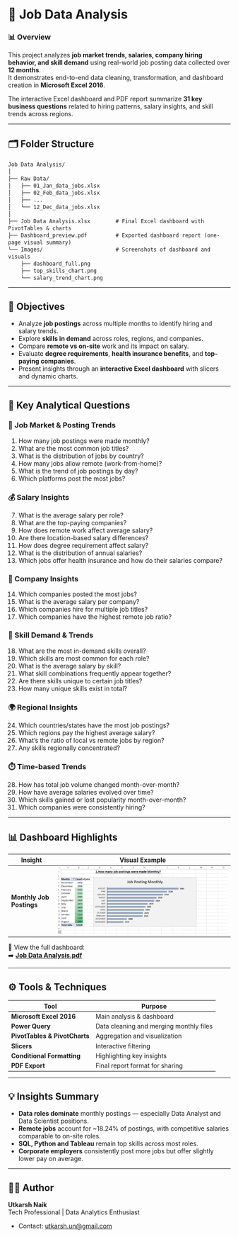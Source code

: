 # 💼 Job Data Analysis

### 📊 Overview
This project analyzes **job market trends, salaries, company hiring behavior, and skill demand** using real-world job posting data collected over **12 months**.  
It demonstrates end-to-end data cleaning, transformation, and dashboard creation in **Microsoft Excel 2016**.

The interactive Excel dashboard and PDF report summarize **31 key business questions** related to hiring patterns, salary insights, and skill trends across regions.

---

## 🗂️ Folder Structure
```text
Job Data Analysis/
│
├── Raw Data/
│   ├── 01_Jan_data_jobs.xlsx
│   ├── 02_Feb_data_jobs.xlsx
│   ├── ...
│   └── 12_Dec_data_jobs.xlsx
│
├── Job Data Analysis.xlsx        # Final Excel dashboard with PivotTables & charts
├── Dashboard_preview.pdf         # Exported dashboard report (one-page visual summary)
└── Images/                       # Screenshots of dashboard and visuals
    ├── dashboard_full.png
    ├── top_skills_chart.png
    └── salary_trend_chart.png

```
---

## 🎯 Objectives

- Analyze **job postings** across multiple months to identify hiring and salary trends.
- Explore **skills in demand** across roles, regions, and companies.
- Compare **remote vs on-site** work and its impact on salary.
- Evaluate **degree requirements**, **health insurance benefits**, and **top-paying companies**.
- Present insights through an **interactive Excel dashboard** with slicers and dynamic charts.

---

## 🧮 Key Analytical Questions

### 📅 Job Market & Posting Trends
1. How many job postings were made monthly?  
2. What are the most common job titles?  
3. What is the distribution of jobs by country?  
4. How many jobs allow remote (work-from-home)?  
5. What is the trend of job postings by day?  
6. Which platforms post the most jobs?

### 💰 Salary Insights
7. What is the average salary per role?  
8. What are the top-paying companies?  
9. How does remote work affect average salary?  
10. Are there location-based salary differences?  
11. How does degree requirement affect salary?  
12. What is the distribution of annual salaries?  
13. Which jobs offer health insurance and how do their salaries compare?

### 🏢 Company Insights
14. Which companies posted the most jobs?  
15. What is the average salary per company?  
16. Which companies hire for multiple job titles?  
17. Which companies have the highest remote job ratio?

### 🧠 Skill Demand & Trends
18. What are the most in-demand skills overall?  
19. Which skills are most common for each role?  
20. What is the average salary by skill?  
21. What skill combinations frequently appear together?  
22. Are there skills unique to certain job titles?  
23. How many unique skills exist in total?

### 🌍 Regional Insights
24. Which countries/states have the most job postings?  
25. Which regions pay the highest average salary?  
26. What’s the ratio of local vs remote jobs by region?  
27. Any skills regionally concentrated?

### ⏱️ Time-based Trends
28. How has total job volume changed month-over-month?  
29. How have average salaries evolved over time?  
30. Which skills gained or lost popularity month-over-month?  
31. Which companies were consistently hiring?

---

## 📊 Dashboard Highlights

| Insight | Visual Example |
|----------|----------------|
| **Monthly Job Postings** | ![Monthly Jobs](Images/job_posting_monthly.png) |

📄 View the full dashboard:  
➡️ [**Job Data Analysis.pdf**](Dashboard_preview.pdf)

---

## ⚙️ Tools & Techniques

| Tool | Purpose |
|------|----------|
| **Microsoft Excel 2016** | Main analysis & dashboard |
| **Power Query** | Data cleaning and merging monthly files |
| **PivotTables & PivotCharts** | Aggregation and visualization |
| **Slicers** | Interactive filtering |
| **Conditional Formatting** | Highlighting key insights |
| **PDF Export** | Final report format for sharing |

---

## 💡 Insights Summary

- **Data roles dominate** monthly postings — especially Data Analyst and Data Scientist positions.  
- **Remote jobs** account for ~18.24% of postings, with competitive salaries comparable to on-site roles.  
- **SQL, Python and Tableau** remain top skills across most roles.  
- **Corporate employers** consistently post more jobs but offer slightly lower pay on average. 

---

## 🧑‍💻 Author

**Utkarsh Naik**  
Tech Professional | Data Analytics Enthusiast  
- Contact: utkarsh.un@gmail.com

